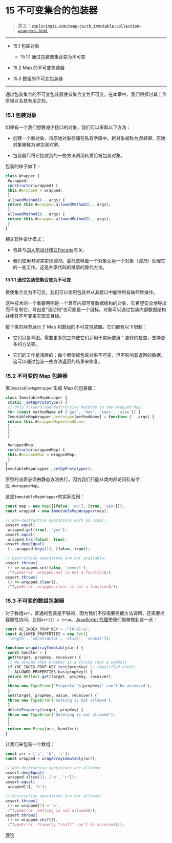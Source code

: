 # 15 不可变集合的包装器

> 原文：[`exploringjs.com/deep-js/ch_immutable-collection-wrappers.html`](https://exploringjs.com/deep-js/ch_immutable-collection-wrappers.html)

* * *

+   15.1 包装对象

    +   15.1.1 通过包装使集合变为不可变

+   15.2 Map 的不可变包装器

+   15.3 数组的不可变包装器

* * *

通过包装集合的不可变包装器使该集合变为不可变。在本章中，我们将探讨其工作原理以及其有用之处。

### 15.1 包装对象

如果有一个我们想要减少接口的对象，我们可以采取以下方法：

+   创建一个新对象，将原始对象存储在私有字段中。新对象被称为*包装器*，原始对象被称为*被包装对象*。

+   包装器只将它接收到的一些方法调用转发给被包装对象。

包装的样子如下：

```js
class Wrapper {
 #wrapped;
 constructor(wrapped) {
 this.#wrapped = wrapped;
 }
 allowedMethod1(...args) {
 return this.#wrapped.allowedMethod1(...args);
 }
 allowedMethod2(...args) {
 return this.#wrapped.allowedMethod2(...args);
 }
}
```

相关软件设计模式：

+   包装与[四人帮设计模式*Facade*](https://en.wikipedia.org/wiki/Facade_pattern)有关。

+   我们使用*转发*来实现*委托*。委托意味着一个对象让另一个对象（*委托*）处理它的一些工作。这是共享代码的继承的替代方法。

#### 15.1.1 通过包装使集合变为不可变

要使集合变为不可变，我们可以使用包装并从其接口中删除所有破坏性操作。

这种技术的一个重要用例是一个具有内部可变数据结构的对象，它希望安全地导出而不复制它。导出是“活动的”也可能是一个目标。对象可以通过包装内部数据结构并使其不可变来实现其目标。

接下来的两节展示了 Map 和数组的不可变包装器。它们都有以下限制：

+   它们只是草图。需要更多的工作使它们适用于实际使用：更好的检查，支持更多的方法等。

+   它们的工作是浅层的：每个都使被包装对象不可变，但不影响其返回的数据。这可以通过包装一些方法返回的结果来修复。

### 15.2 不可变的 Map 包装器

类`ImmutableMapWrapper`生成 Map 的包装器：

```js
class ImmutableMapWrapper {
 static _setUpPrototype() {
 // Only forward non-destructive methods to the wrapped Map:
 for (const methodName of ['get', 'has', 'keys', 'size']) {
 ImmutableMapWrapper.prototype[methodName] = function (...args) {
 return this.#wrappedMapmethodName;
 }
 }
 }

 #wrappedMap;
 constructor(wrappedMap) {
 this.#wrappedMap = wrappedMap;
 }
}
ImmutableMapWrapper._setUpPrototype();
```

原型的设置必须由静态方法执行，因为我们只能从类内部访问私有字段`.#wrappedMap`。

这是`ImmutableMapWrapper`的实际应用：

```js
const map = new Map([[false, 'no'], [true, 'yes']]);
const wrapped = new ImmutableMapWrapper(map);

// Non-destructive operations work as usual:
assert.equal(
 wrapped.get(true), 'yes');
assert.equal(
 wrapped.has(false), true);
assert.deepEqual(
 [...wrapped.keys()], [false, true]);

// Destructive operations are not available:
assert.throws(
 () => wrapped.set(false, 'never!'),
 /^TypeError: wrapped.set is not a function$/);
assert.throws(
 () => wrapped.clear(),
 /^TypeError: wrapped.clear is not a function$/);
```

### 15.3 不可变的数组包装器

对于数组`arr`，普通的包装是不够的，因为我们不仅需要拦截方法调用，还需要拦截属性访问，比如`arr[1] = true`。[JavaScript 代理](https://exploringjs.com/es6/ch_proxies.html)使我们能够做到这一点：

```js
const RE_INDEX_PROP_KEY = /^[0-9]+$/;
const ALLOWED_PROPERTIES = new Set([
 'length', 'constructor', 'slice', 'concat']);

function wrapArrayImmutably(arr) {
 const handler = {
 get(target, propKey, receiver) {
 // We assume that propKey is a string (not a symbol)
 if (RE_INDEX_PROP_KEY.test(propKey) // simplified check!
 || ALLOWED_PROPERTIES.has(propKey)) {
 return Reflect.get(target, propKey, receiver);
 }
 throw new TypeError(`Property "${propKey}" can’t be accessed`);
 },
 set(target, propKey, value, receiver) {
 throw new TypeError('Setting is not allowed');
 },
 deleteProperty(target, propKey) {
 throw new TypeError('Deleting is not allowed');
 },
 };
 return new Proxy(arr, handler);
}
```

让我们来包装一个数组：

```js
const arr = ['a', 'b', 'c'];
const wrapped = wrapArrayImmutably(arr);

// Non-destructive operations are allowed:
assert.deepEqual(
 wrapped.slice(1), ['b', 'c']);
assert.equal(
 wrapped[1], 'b');

// Destructive operations are not allowed:
assert.throws(
 () => wrapped[1] = 'x',
 /^TypeError: Setting is not allowed$/);
assert.throws(
 () => wrapped.shift(),
 /^TypeError: Property "shift" can’t be accessed$/);
```

[评论](https://github.com/rauschma/deep-js/issues/15)

